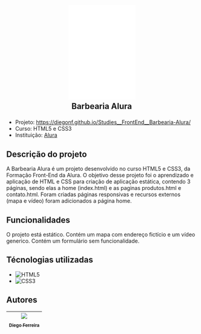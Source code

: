 ## <p align="center">![logo da barbearia](./imgs/logo-branco.png)<br>Barbearia Alura </p>

* Projeto: https://diegonf.github.io/Studies__FrontEnd__Barbearia-Alura/
* Curso: HTML5 e CSS3
* Instituição: [Alura](https://www.alura.com.br)


## Descrição do projeto
A Barbearia Alura é um projeto desenvolvido no curso HTML5 e CSS3, da Formação Front-End da Alura.
O objetivo desse projeto foi o aprendizado e aplicação de HTML e CSS para criação de aplicação estática, contendo 3 páginas, sendo elas a home (index.html) e as paginas produtos.html e contato.html. 
Foram criadas páginas responsivas e recursos externos (mapa e vídeo) foram adicionados a página home.

## Funcionalidades
O projeto está estático.
Contém um mapa com endereço fictício e um vídeo generico.
Contém um formulário sem funcionalidade.

## Técnologias utilizadas
* ![HTML5](https://img.shields.io/badge/-HTML5-E34F26?style=flat-square&logo=html5&logoColor=white) 
* ![CSS3](https://img.shields.io/badge/-CSS3-1572B6?style=flat-square&logo=css3)

## Autores
| [<img src="https://avatars.githubusercontent.com/u/97759524?v=4" width=115><br><sub>Diego Ferreira</sub>](https://github.com/diegonf) | 
| :---: |